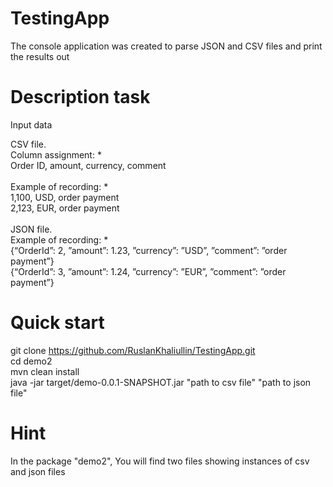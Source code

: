 # TestingApp
The console application was created to parse JSON and CSV files  and print the results out

# Description task
Input data <br />

CSV file.  <br /> 
Column assignment: * <br />
Order ID, amount, currency, comment <br />
<br />
Example of recording: * <br />
1,100, USD, order payment <br />
2,123, EUR, order payment <br />
<br />
JSON file. <br />
Example of recording: * <br />
{“OrderId”: 2, ”amount”: 1.23, ”currency”: ”USD”, ”comment”: ”order payment”} <br />
{“OrderId”: 3, ”amount”: 1.24, ”currency”: ”EUR”, ”comment”: ”order payment”} <br />

# Quick start
git clone https://github.com/RuslanKhaliullin/TestingApp.git <br />
cd demo2 <br />
mvn clean install  <br />
java -jar target/demo-0.0.1-SNAPSHOT.jar "path to csv file" "path to json file"  <br />
  
# Hint
In the package "demo2", You will find two files showing instances of csv and json files
